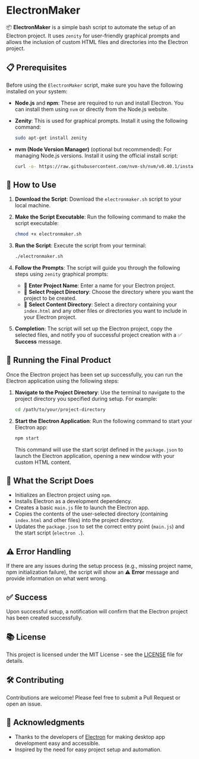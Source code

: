 # ElectronMaker

📦 **ElectronMaker** is a simple bash script to automate the setup of an Electron project. It uses `zenity` for user-friendly graphical prompts and allows the inclusion of custom HTML files and directories into the Electron project.

## 📋 Prerequisites

Before using the `ElectronMaker` script, make sure you have the following installed on your system:

- **Node.js** and **npm**: These are required to run and install Electron. You can install them using `nvm` or directly from the Node.js website.
- **Zenity**: This is used for graphical prompts. Install it using the following command:

  ```bash
  sudo apt-get install zenity
  ```

- **nvm (Node Version Manager)** (optional but recommended): For managing Node.js versions. Install it using the official install script:

  ```bash
  curl -o- https://raw.githubusercontent.com/nvm-sh/nvm/v0.40.1/install.sh | bash
  ```

## 🔧 How to Use

1. **Download the Script**: Download the `electronmaker.sh` script to your local machine.

2. **Make the Script Executable**: Run the following command to make the script executable:

    ```bash
    chmod +x electronmaker.sh
    ```

3. **Run the Script**: Execute the script from your terminal:

    ```bash
    ./electronmaker.sh
    ```

4. **Follow the Prompts**: The script will guide you through the following steps using `zenity` graphical prompts:

    - 📛 **Enter Project Name**: Enter a name for your Electron project.
    - 📁 **Select Project Directory**: Choose the directory where you want the project to be created.
    - 📂 **Select Content Directory**: Select a directory containing your `index.html` and any other files or directories you want to include in your Electron project.

5. **Completion**: The script will set up the Electron project, copy the selected files, and notify you of successful project creation with a ✅ **Success** message.

## 🚀 Running the Final Product

Once the Electron project has been set up successfully, you can run the Electron application using the following steps:

1. **Navigate to the Project Directory**: Use the terminal to navigate to the project directory you specified during setup. For example:

    ```bash
    cd /path/to/your/project-directory
    ```

2. **Start the Electron Application**: Run the following command to start your Electron app:

    ```bash
    npm start
    ```

   This command will use the start script defined in the `package.json` to launch the Electron application, opening a new window with your custom HTML content.

## 📝 What the Script Does

- Initializes an Electron project using `npm`.
- Installs Electron as a development dependency.
- Creates a basic `main.js` file to launch the Electron app.
- Copies the contents of the user-selected directory (containing `index.html` and other files) into the project directory.
- Updates the `package.json` to set the correct entry point (`main.js`) and the start script (`electron .`).

## ⚠️ Error Handling

If there are any issues during the setup process (e.g., missing project name, npm initialization failure), the script will show an ⚠️ **Error** message and provide information on what went wrong.

## ✅ Success

Upon successful setup, a notification will confirm that the Electron project has been created successfully.

## 📚 License

This project is licensed under the MIT License - see the [LICENSE](LICENSE) file for details.

## 🛠 Contributing

Contributions are welcome! Please feel free to submit a Pull Request or open an issue.

## 🙏 Acknowledgments

- Thanks to the developers of [Electron](https://electronjs.org/) for making desktop app development easy and accessible.
- Inspired by the need for easy project setup and automation.
